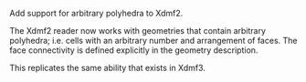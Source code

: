 Add support for arbitrary polyhedra to Xdmf2.

The Xdmf2 reader now works with geometries that contain arbitrary polyhedra;
i.e. cells with an arbitrary number and arrangement of faces.
The face connectivity is defined explicitly in the geometry description.

This replicates the same ability that exists in Xdmf3.
